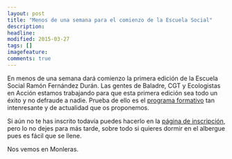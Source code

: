 ```yaml
---
layout: post
title: "Menos de una semana para el comienzo de la Escuela Social"
description: 
headline: 
modified: 2015-03-27
tags: []
imagefeature: 
comments: true
---
```


En menos de una semana dará comienzo la primera edición de la Escuela Social Ramón Fernández Durán. Las gentes de Baladre, CGT y Ecologistas en Acción estamos trabajando para que esta primera edición sea todo un éxito y no defraude a nadie. Prueba de ello es el [programa formativo](http://escuelaramonfdez.org/contenidos/) tan intenresante y de actualidad que os proponemos. 

Si aún no te has inscrito todavía puedes hacerlo en la [página de inscripción](http://escuelaramonfdez.org/inscripcion), pero lo no dejes para más tarde, sobre todo si quieres dormir en el albergue pues es fácil que se llene. 

Nos vemos en Monleras. 